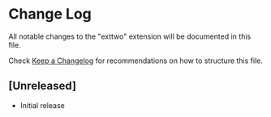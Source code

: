 # Change Log

All notable changes to the "exttwo" extension will be documented in this file.

Check [Keep a Changelog](http://keepachangelog.com/) for recommendations on how to structure this file.

## [Unreleased]

- Initial release